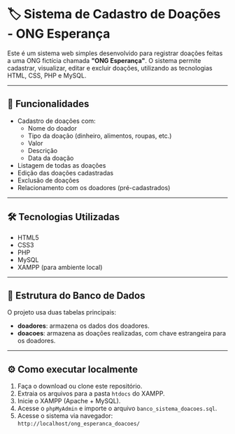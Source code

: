 # 🏷️ Sistema de Cadastro de Doações - ONG Esperança

Este é um sistema web simples desenvolvido para registrar doações feitas a uma ONG fictícia chamada **"ONG Esperança"**. O sistema permite cadastrar, visualizar, editar e excluir doações, utilizando as tecnologias HTML, CSS, PHP e MySQL.

---

## 📌 Funcionalidades

- Cadastro de doações com:
  - Nome do doador
  - Tipo da doação (dinheiro, alimentos, roupas, etc.)
  - Valor
  - Descrição
  - Data da doação
- Listagem de todas as doações
- Edição das doações cadastradas
- Exclusão de doações
- Relacionamento com os doadores (pré-cadastrados)

---

## 🛠️ Tecnologias Utilizadas

- HTML5
- CSS3
- PHP
- MySQL
- XAMPP (para ambiente local)

---

## 💾 Estrutura do Banco de Dados

O projeto usa duas tabelas principais:

- **doadores**: armazena os dados dos doadores.
- **doacoes**: armazena as doações realizadas, com chave estrangeira para os doadores.

---

## ⚙️ Como executar localmente

1. Faça o download ou clone este repositório.
2. Extraia os arquivos para a pasta `htdocs` do XAMPP.
3. Inicie o XAMPP (Apache + MySQL).
4. Acesse o `phpMyAdmin` e importe o arquivo `banco_sistema_doacoes.sql`.
5. Acesse o sistema via navegador:  
   `http://localhost/ong_esperanca_doacoes/`

